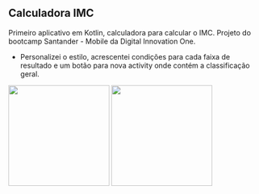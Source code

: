 ## Calculadora IMC

Primeiro aplicativo em Kotlin, calculadora para calcular o IMC.
Projeto do bootcamp Santander - Mobile da Digital Innovation One.

- Personalizei o estilo, acrescentei condições para cada faixa de resultado e um botão para nova activity onde contém a classificação geral.

<img src="https://ik.imagekit.io/7qexdaoimo/Capturar1_AuurGAI-4.PNG" width="200px"> <img src="https://ik.imagekit.io/7qexdaoimo/Capturar2_joWfU4svsD.PNG" width="200px"> 

